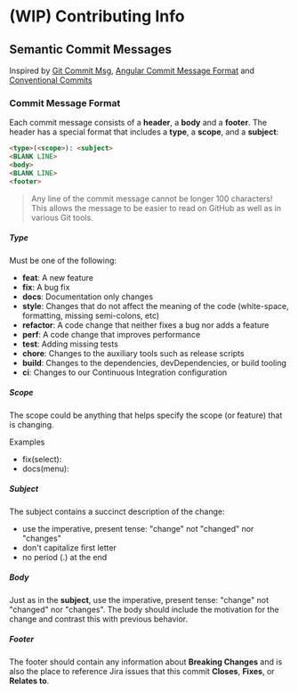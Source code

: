 # (WIP) Contributing Info 

## Semantic Commit Messages

Inspired by [Git Commit Msg][git-commit-msg], [Angular Commit Message Format][angular-commit-message-format] and [Conventional Commits][conventional-commits]


### <a name="commit-message-format"></a> Commit Message Format

Each commit message consists of a **header**, a **body** and a **footer**. The header has a special
format that includes a **type**, a **scope**, and a **subject**:

```html
<type>(<scope>): <subject>
<BLANK LINE>
<body>
<BLANK LINE>
<footer>
```

> Any line of the commit message cannot be longer 100 characters!<br/>
This allows the message to be easier to read on GitHub as well as in various Git tools.

##### Type

Must be one of the following:

* **feat**: A new feature
* **fix**: A bug fix
* **docs**: Documentation only changes
* **style**: Changes that do not affect the meaning of the code (white-space, formatting, missing
  semi-colons, etc)
* **refactor**: A code change that neither fixes a bug nor adds a feature
* **perf**: A code change that improves performance
* **test**: Adding missing tests
* **chore**: Changes to the auxiliary tools such as release scripts
* **build**: Changes to the dependencies, devDependencies, or build tooling
* **ci**: Changes to our Continuous Integration configuration

##### Scope

The scope could be anything that helps specify the scope (or feature) that is changing.

Examples
- fix(select):
- docs(menu):

##### Subject

The subject contains a succinct description of the change:

* use the imperative, present tense: "change" not "changed" nor "changes"
* don't capitalize first letter
* no period (.) at the end

##### Body

Just as in the **subject**, use the imperative, present tense: "change" not "changed" nor "changes".
The body should include the motivation for the change and contrast this with previous behavior.

##### Footer

The footer should contain any information about **Breaking Changes** and is also the place to
reference Jira issues that this commit **Closes**, **Fixes**, or **Relates to**.

[git-commit-msg]: http://karma-runner.github.io/6.1/dev/git-commit-msg.html

[angular-commit-message-format]: https://github.com/angular/material/blob/master/.github/CONTRIBUTING.md#-commit-message-format

[conventional-commits]: https://www.conventionalcommits.org/en/v1.0.0/